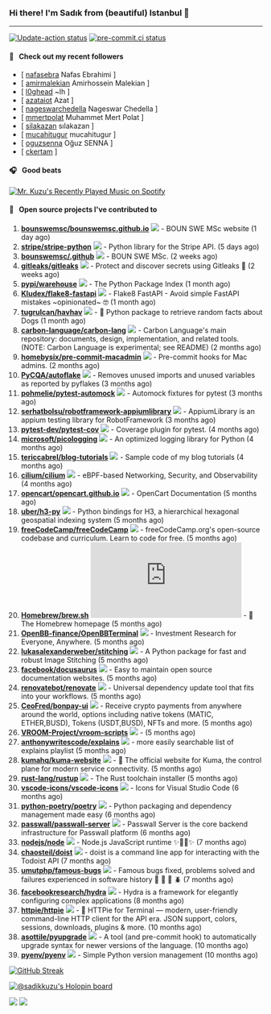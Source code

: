 ### Hi there! I'm Sadık from (beautiful) Istanbul 👋

---

[![Update-action status](https://github.com/sadikkuzu/sadikkuzu/actions/workflows/sadikkuzu.yml/badge.svg)](https://github.com/sadikkuzu/sadikkuzu/actions/workflows/sadikkuzu.yml)
[![pre-commit.ci status](https://results.pre-commit.ci/badge/github/sadikkuzu/sadikkuzu/master.svg)](https://results.pre-commit.ci/latest/github/sadikkuzu/sadikkuzu/master)



#### 🔭 &nbsp; Check out my recent followers

- [ [nafasebra](https://github.com/nafasebra) Nafas Ebrahimi ]
- [ [amirmalekian](https://github.com/amirmalekian) Amirhossein Malekian ]
- [ [l0ghead](https://github.com/l0ghead) ~lh ]
- [ [azataiot](https://github.com/azataiot) Azat ]
- [ [nageswarchedella](https://github.com/nageswarchedella) Nageswar Chedella ]
- [ [mmertpolat](https://github.com/mmertpolat) Muhammet Mert Polat ]
- [ [silakazan](https://github.com/silakazan) sılakazan ]
- [ [mucahitugur](https://github.com/mucahitugur) mucahitugur ]
- [ [oguzsenna](https://github.com/oguzsenna) Oğuz SENNA ]
- [ [ckertam](https://github.com/ckertam)  ]

#### 🎧 &nbsp; Good beats

[![Mr. Kuzu's Recently Played Music on Spotify](https://spotify-recently-played-readme.vercel.app/api?user=5cfgfpgmik69ly41rspaiod2a&count=3&unique=1)](https://open.spotify.com/user/5cfgfpgmik69ly41rspaiod2a)

#### 🚀 &nbsp; Open source projects I've contributed to
1. [**bounswemsc/bounswemsc.github.io**](https://github.com/bounswemsc/bounswemsc.github.io/commits?author=sadikkuzu) [![](https://img.shields.io/github/stars/bounswemsc/bounswemsc.github.io?style=social)](https://github.com/bounswemsc/bounswemsc.github.io/stargazers) - BOUN SWE MSc website (1 day ago)
1. [**stripe/stripe-python**](https://github.com/stripe/stripe-python/commits?author=sadikkuzu) [![](https://img.shields.io/github/stars/stripe/stripe-python?style=social)](https://github.com/stripe/stripe-python/stargazers) - Python library for the Stripe API.     (5 days ago)
1. [**bounswemsc/.github**](https://github.com/bounswemsc/.github/commits?author=sadikkuzu) [![](https://img.shields.io/github/stars/bounswemsc/.github?style=social)](https://github.com/bounswemsc/.github/stargazers) - BOUN SWE MSc. (2 weeks ago)
1. [**gitleaks/gitleaks**](https://github.com/gitleaks/gitleaks/commits?author=sadikkuzu) [![](https://img.shields.io/github/stars/gitleaks/gitleaks?style=social)](https://github.com/gitleaks/gitleaks/stargazers) - Protect and discover secrets using Gitleaks 🔑 (2 weeks ago)
1. [**pypi/warehouse**](https://github.com/pypi/warehouse/commits?author=sadikkuzu) [![](https://img.shields.io/github/stars/pypi/warehouse?style=social)](https://github.com/pypi/warehouse/stargazers) - The Python Package Index (1 month ago)
1. [**Kludex/flake8-fastapi**](https://github.com/Kludex/flake8-fastapi/commits?author=sadikkuzu) [![](https://img.shields.io/github/stars/Kludex/flake8-fastapi?style=social)](https://github.com/Kludex/flake8-fastapi/stargazers) - Flake8 FastAPI - Avoid simple FastAPI mistakes ~opinionated~ 🤓 (1 month ago)
1. [**tugrulcan/havhav**](https://github.com/tugrulcan/havhav/commits?author=sadikkuzu) [![](https://img.shields.io/github/stars/tugrulcan/havhav?style=social)](https://github.com/tugrulcan/havhav/stargazers) - :bone: Python package to retrieve random facts about Dogs (1 month ago)
1. [**carbon-language/carbon-lang**](https://github.com/carbon-language/carbon-lang/commits?author=sadikkuzu) [![](https://img.shields.io/github/stars/carbon-language/carbon-lang?style=social)](https://github.com/carbon-language/carbon-lang/stargazers) - Carbon Language&#39;s main repository: documents, design, implementation, and related tools. (NOTE: Carbon Language is experimental; see README) (2 months ago)
1. [**homebysix/pre-commit-macadmin**](https://github.com/homebysix/pre-commit-macadmin/commits?author=sadikkuzu) [![](https://img.shields.io/github/stars/homebysix/pre-commit-macadmin?style=social)](https://github.com/homebysix/pre-commit-macadmin/stargazers) - Pre-commit hooks for Mac admins. (2 months ago)
1. [**PyCQA/autoflake**](https://github.com/PyCQA/autoflake/commits?author=sadikkuzu) [![](https://img.shields.io/github/stars/PyCQA/autoflake?style=social)](https://github.com/PyCQA/autoflake/stargazers) - Removes unused imports and unused variables as reported by pyflakes (3 months ago)
1. [**pohmelie/pytest-automock**](https://github.com/pohmelie/pytest-automock/commits?author=sadikkuzu) [![](https://img.shields.io/github/stars/pohmelie/pytest-automock?style=social)](https://github.com/pohmelie/pytest-automock/stargazers) - Automock fixtures for pytest (3 months ago)
1. [**serhatbolsu/robotframework-appiumlibrary**](https://github.com/serhatbolsu/robotframework-appiumlibrary/commits?author=sadikkuzu) [![](https://img.shields.io/github/stars/serhatbolsu/robotframework-appiumlibrary?style=social)](https://github.com/serhatbolsu/robotframework-appiumlibrary/stargazers) - AppiumLibrary is an appium testing library for RobotFramework (3 months ago)
1. [**pytest-dev/pytest-cov**](https://github.com/pytest-dev/pytest-cov/commits?author=sadikkuzu) [![](https://img.shields.io/github/stars/pytest-dev/pytest-cov?style=social)](https://github.com/pytest-dev/pytest-cov/stargazers) - Coverage plugin for pytest. (4 months ago)
1. [**microsoft/picologging**](https://github.com/microsoft/picologging/commits?author=sadikkuzu) [![](https://img.shields.io/github/stars/microsoft/picologging?style=social)](https://github.com/microsoft/picologging/stargazers) - An optimized logging library for Python (4 months ago)
1. [**tericcabrel/blog-tutorials**](https://github.com/tericcabrel/blog-tutorials/commits?author=sadikkuzu) [![](https://img.shields.io/github/stars/tericcabrel/blog-tutorials?style=social)](https://github.com/tericcabrel/blog-tutorials/stargazers) - Sample code of my blog tutorials (4 months ago)
1. [**cilium/cilium**](https://github.com/cilium/cilium/commits?author=sadikkuzu) [![](https://img.shields.io/github/stars/cilium/cilium?style=social)](https://github.com/cilium/cilium/stargazers) - eBPF-based Networking, Security, and Observability (4 months ago)
1. [**opencart/opencart.github.io**](https://github.com/opencart/opencart.github.io/commits?author=sadikkuzu) [![](https://img.shields.io/github/stars/opencart/opencart.github.io?style=social)](https://github.com/opencart/opencart.github.io/stargazers) - OpenCart Documentation (5 months ago)
1. [**uber/h3-py**](https://github.com/uber/h3-py/commits?author=sadikkuzu) [![](https://img.shields.io/github/stars/uber/h3-py?style=social)](https://github.com/uber/h3-py/stargazers) - Python bindings for H3, a hierarchical hexagonal geospatial indexing system (5 months ago)
1. [**freeCodeCamp/freeCodeCamp**](https://github.com/freeCodeCamp/freeCodeCamp/commits?author=sadikkuzu) [![](https://img.shields.io/github/stars/freeCodeCamp/freeCodeCamp?style=social)](https://github.com/freeCodeCamp/freeCodeCamp/stargazers) - freeCodeCamp.org&#39;s open-source codebase and curriculum. Learn to code for free. (5 months ago)
1. [**Homebrew/brew.sh**](https://github.com/Homebrew/brew.sh/commits?author=sadikkuzu) [![](https://img.shields.io/github/stars/Homebrew/brew.sh?style=social)](https://github.com/Homebrew/brew.sh/stargazers) - 🔖 The Homebrew homepage (5 months ago)
1. [**OpenBB-finance/OpenBBTerminal**](https://github.com/OpenBB-finance/OpenBBTerminal/commits?author=sadikkuzu) [![](https://img.shields.io/github/stars/OpenBB-finance/OpenBBTerminal?style=social)](https://github.com/OpenBB-finance/OpenBBTerminal/stargazers) - Investment Research for Everyone, Anywhere. (5 months ago)
1. [**lukasalexanderweber/stitching**](https://github.com/lukasalexanderweber/stitching/commits?author=sadikkuzu) [![](https://img.shields.io/github/stars/lukasalexanderweber/stitching?style=social)](https://github.com/lukasalexanderweber/stitching/stargazers) - A Python package for fast and robust Image Stitching (5 months ago)
1. [**facebook/docusaurus**](https://github.com/facebook/docusaurus/commits?author=sadikkuzu) [![](https://img.shields.io/github/stars/facebook/docusaurus?style=social)](https://github.com/facebook/docusaurus/stargazers) - Easy to maintain open source documentation websites. (5 months ago)
1. [**renovatebot/renovate**](https://github.com/renovatebot/renovate/commits?author=sadikkuzu) [![](https://img.shields.io/github/stars/renovatebot/renovate?style=social)](https://github.com/renovatebot/renovate/stargazers) - Universal dependency update tool that fits into your workflows. (5 months ago)
1. [**CeoFred/bonpay-ui**](https://github.com/CeoFred/bonpay-ui/commits?author=sadikkuzu) [![](https://img.shields.io/github/stars/CeoFred/bonpay-ui?style=social)](https://github.com/CeoFred/bonpay-ui/stargazers) - Receive crypto payments from anywhere around the world, options including native tokens (MATIC, ETHER,BUSD), Tokens (USDT,BUSD), NFTs and more. (5 months ago)
1. [**VROOM-Project/vroom-scripts**](https://github.com/VROOM-Project/vroom-scripts/commits?author=sadikkuzu) [![](https://img.shields.io/github/stars/VROOM-Project/vroom-scripts?style=social)](https://github.com/VROOM-Project/vroom-scripts/stargazers) -  (5 months ago)
1. [**anthonywritescode/explains**](https://github.com/anthonywritescode/explains/commits?author=sadikkuzu) [![](https://img.shields.io/github/stars/anthonywritescode/explains?style=social)](https://github.com/anthonywritescode/explains/stargazers) - more easily searchable list of explains playlist (5 months ago)
1. [**kumahq/kuma-website**](https://github.com/kumahq/kuma-website/commits?author=sadikkuzu) [![](https://img.shields.io/github/stars/kumahq/kuma-website?style=social)](https://github.com/kumahq/kuma-website/stargazers) - 🐻 The official website for Kuma, the control plane for modern service connectivity. (5 months ago)
1. [**rust-lang/rustup**](https://github.com/rust-lang/rustup/commits?author=sadikkuzu) [![](https://img.shields.io/github/stars/rust-lang/rustup?style=social)](https://github.com/rust-lang/rustup/stargazers) - The Rust toolchain installer (5 months ago)
1. [**vscode-icons/vscode-icons**](https://github.com/vscode-icons/vscode-icons/commits?author=sadikkuzu) [![](https://img.shields.io/github/stars/vscode-icons/vscode-icons?style=social)](https://github.com/vscode-icons/vscode-icons/stargazers) - Icons for Visual Studio Code (6 months ago)
1. [**python-poetry/poetry**](https://github.com/python-poetry/poetry/commits?author=sadikkuzu) [![](https://img.shields.io/github/stars/python-poetry/poetry?style=social)](https://github.com/python-poetry/poetry/stargazers) - Python packaging and dependency management made easy (6 months ago)
1. [**passwall/passwall-server**](https://github.com/passwall/passwall-server/commits?author=sadikkuzu) [![](https://img.shields.io/github/stars/passwall/passwall-server?style=social)](https://github.com/passwall/passwall-server/stargazers) - Passwall Server is the core backend infrastructure for Passwall platform (6 months ago)
1. [**nodejs/node**](https://github.com/nodejs/node/commits?author=sadikkuzu) [![](https://img.shields.io/github/stars/nodejs/node?style=social)](https://github.com/nodejs/node/stargazers) - Node.js JavaScript runtime :sparkles::turtle::rocket::sparkles: (7 months ago)
1. [**chaosteil/doist**](https://github.com/chaosteil/doist/commits?author=sadikkuzu) [![](https://img.shields.io/github/stars/chaosteil/doist?style=social)](https://github.com/chaosteil/doist/stargazers) - doist is a command line app for interacting with the Todoist API (7 months ago)
1. [**umutphp/famous-bugs**](https://github.com/umutphp/famous-bugs/commits?author=sadikkuzu) [![](https://img.shields.io/github/stars/umutphp/famous-bugs?style=social)](https://github.com/umutphp/famous-bugs/stargazers) - Famous bugs fixed, problems solved and failures experienced  in software history :bug: :bee: :ant: :beetle: (7 months ago)
1. [**facebookresearch/hydra**](https://github.com/facebookresearch/hydra/commits?author=sadikkuzu) [![](https://img.shields.io/github/stars/facebookresearch/hydra?style=social)](https://github.com/facebookresearch/hydra/stargazers) - Hydra is a framework for elegantly configuring complex applications (8 months ago)
1. [**httpie/httpie**](https://github.com/httpie/httpie/commits?author=sadikkuzu) [![](https://img.shields.io/github/stars/httpie/httpie?style=social)](https://github.com/httpie/httpie/stargazers) - 🥧 HTTPie for Terminal — modern, user-friendly command-line HTTP client for the API era. JSON support, colors, sessions, downloads, plugins &amp; more. (10 months ago)
1. [**asottile/pyupgrade**](https://github.com/asottile/pyupgrade/commits?author=sadikkuzu) [![](https://img.shields.io/github/stars/asottile/pyupgrade?style=social)](https://github.com/asottile/pyupgrade/stargazers) - A tool (and pre-commit hook) to automatically upgrade syntax for newer versions of the language. (10 months ago)
1. [**pyenv/pyenv**](https://github.com/pyenv/pyenv/commits?author=sadikkuzu) [![](https://img.shields.io/github/stars/pyenv/pyenv?style=social)](https://github.com/pyenv/pyenv/stargazers) - Simple Python version management (10 months ago)


[![GitHub Streak](https://streak-stats.demolab.com?user=sadikkuzu&theme=github-dark&hide_border=true&date_format=M%20j%5B%2C%20Y%5D)](https://git.io/streak-stats)

[![@sadikkuzu's Holopin board](https://holopin.io/api/user/board?user=sadikkuzu)](https://holopin.io/@sadikkuzu)

[![](https://img.shields.io/stackexchange/stackoverflow/r/7030591?style=plastic)](https://stackoverflow.com/users/7030591/sadik-kuzu)
[![](https://img.shields.io/twitter/follow/sadikkuzu_mba?style=social)](https://twitter.com/sadikkuzu_mba)
